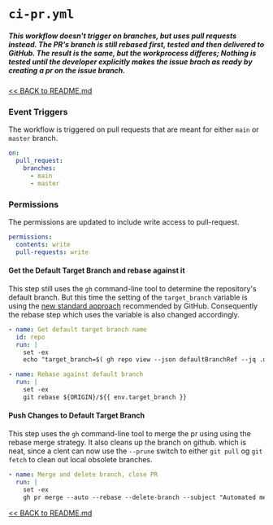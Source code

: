 # `ci-pr.yml`

##### This workflow doesn't trigger on branches, but uses pull requests instead. The PR's branch is still rebased first, tested and then delivered to GitHub. The result is the same, but the workprocess differes; Nothing is tested until the developer explicitly makes the issue brach as _ready_ by creating a pr on the issue branch.

[<< BACK to README.md](README.md)



### Event Triggers
The workflow is triggered on pull requests that are meant for either `main` or `master` branch. 

```yaml
on:
  pull_request:
    branches:
      - main
      - master
```


### Permissions
The permissions are updated to include write access to pull-request. 

```yaml
permissions:
  contents: write
  pull-requests: write
```

#### Get the Default Target Branch and rebase against it
This step still uses the `gh` command-line tool to determine the repository's default branch. But this time the setting of the `target_branch` variable is using the [new standard approach](https://github.blog/changelog/2022-10-11-github-actions-deprecating-save-state-and-set-output-commands/) recommended by GitHub. Consequently the rebase step which uses the variable is also changed accordingly.

```yaml
- name: Get default target branch name
  id: repo
  run: |
    set -ex
    echo "target_branch=$( gh repo view --json defaultBranchRef --jq .defaultBranchRef.name )" >> "$GITHUB_ENV"

- name: Rebase against default branch
  run: |
    set -ex
    git rebase ${ORIGIN}/${{ env.target_branch }}
```



#### Push Changes to Default Target Branch
This step uses the `gh` command-line tool to merge the pr using using the rebase merge strategy. It also cleans up the branch on github. which is neat, since a clent can now use the `--prune` switch to either `git pull` og `git fetch` to clean out local obsolete branches.

```yaml
- name: Merge and delete branch, close PR
  run: |
    set -ex
    gh pr merge --auto --rebase --delete-branch --subject "Automated merge by ${{ github.job }}"
```

[<< BACK to README.md](README.md)

